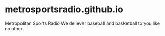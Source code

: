 # metrosportsradio.github.io
Metropolitan Sports Radio
We deliever baseball and basketball to you like no other.  
